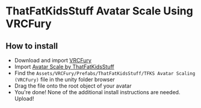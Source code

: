 ThatFatKidsStuff Avatar Scale Using VRCFury
==

## How to install
* Download and import [VRCFury](https://vrcfury.com/download)
* Import [Avatar Scale by ThatFatKidsStuff](https://thatfatkidsmom.gumroad.com/l/dbezuo)
* Find the `Assets/VRCFury/Prefabs/ThatFatKidsStuff/TFKS Avatar Scaling (VRCFury)` file in the unity folder browser
* Drag the file onto the root object of your avatar
* You're done! None of the additional install instructions are needed. Upload!
